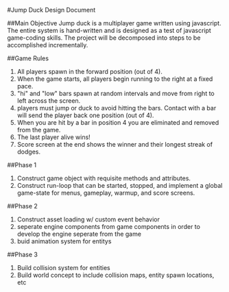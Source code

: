 #Jump Duck Design Document

##Main Objective
Jump duck is a multiplayer game written using javascript.  The entire system is 
hand-written and is designed as a test of javascript game-coding skills.  The project will be decomposed into steps to be accomplished incrementally.

##Game Rules
1. All players spawn in the forward position (out of 4).  
2. When the game starts, all players begin running to the right at a fixed pace.
3. "hi" and "low" bars spawn at random intervals and move from right to left across the screen.
4. players must jump or duck to avoid hitting the bars.  Contact with a bar will send the player back one position (out of 4).  
5. When you are hit by a bar in position 4 you are eliminated and removed from the game.
6. The last player alive wins!
7. Score screen at the end shows the winner and their longest streak of dodges.

##Phase 1
1. Construct game object with requisite methods and attributes.
2. Construct run-loop that can be started, stopped, and implement a global game-state for menus, gameplay, warmup, and score screens.

##Phase 2
1. Construct asset loading w/ custom event behavior 
2. seperate engine components from game components in order to develop the engine seperate from the game
3. buid animation system for entitys

##Phase 3 
1. Build collision system for entities
2. Build world concept to include collision maps, entity spawn locations, etc

